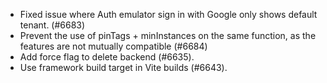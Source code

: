 - Fixed issue where Auth emulator sign in with Google only shows default tenant. (#6683)
- Prevent the use of pinTags + minInstances on the same function, as the features are not mutually compatible (#6684)
- Add force flag to delete backend (#6635).
- Use framework build target in Vite builds (#6643).
